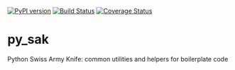 [![PyPI version](https://badge.fury.io/py/py_sak.svg)](http://badge.fury.io/py/py_sak) [![Build Status](https://travis-ci.org/marccarre/py_sak.svg?branch=master)](https://travis-ci.org/marccarre/py_sak) [![Coverage Status](https://coveralls.io/repos/marccarre/py_sak/badge.svg)](https://coveralls.io/r/marccarre/py_sak)

# py_sak
Python Swiss Army Knife: common utilities and helpers for boilerplate code
